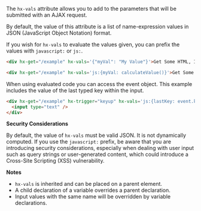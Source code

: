 The `hx-vals` attribute allows you to add to the parameters that will be submitted with an AJAX request.

By default, the value of this attribute is a list of name-expression values in JSON (JavaScript Object Notation) format.

If you wish for `hx-vals` to evaluate the values given, you can prefix the values with `javascript:` or `js:`.

```html
<div hx-get="/example" hx-vals='{"myVal": "My Value"}'>Get Some HTML, Including A Value in the Request</div>

<div hx-get="/example" hx-vals='js:{myVal: calculateValue()}'>Get Some HTML, Including a Dynamic Value from Javascript in the Request</div>
```

When using evaluated code you can access the event object. This example includes the value of the last typed key within the input.

```html
<div hx-get="/example" hx-trigger="keyup" hx-vals='js:{lastKey: event.key}'>
  <input type="text" />
</div>
```

**Security Considerations**

By default, the value of `hx-vals` must be valid JSON. It is not dynamically computed. If you use the `javascript:` prefix, be aware that you are introducing security considerations, especially when dealing with user input such as query strings or user-generated content, which could introduce a Cross-Site Scripting (XSS) vulnerability.

**Notes**

- `hx-vals` is inherited and can be placed on a parent element.
- A child declaration of a variable overrides a parent declaration.
- Input values with the same name will be overridden by variable declarations.
